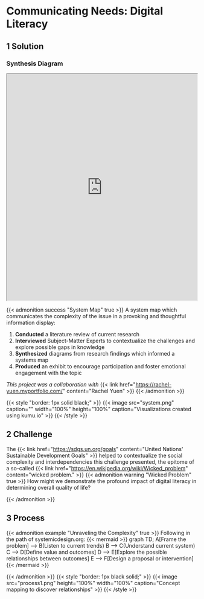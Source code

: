 # Communicating Needs: Digital Literacy


## 1 Solution

### Synthesis Diagram

<iframe src="https://embed.kumu.io/60bd03ce0de085b503de489ccf171305" width="100%" height="600" frameborder="1"></iframe>

{{< admonition success "System Map" true >}} A system map which communicates the complexity of the issue in a provoking and thoughtful information display:
1. **Conducted** a literature review of current research  
1. **Interviewed** Subject-Matter Experts to contextualize the challenges and explore possible gaps in knowledge
1. **Synthesized** diagrams from research findings which informed a systems map 
1. **Produced** an exhibit to encourage participation and foster emotional engagement with the topic


*This project was a collaboration with* {{< link href="https://rachel-yuen.myportfolio.com/" content="Rachel Yuen" >}}
{{< /admonition >}}

{{< style "border: 1px solid black;" >}}
{{< image src="system.png" caption="" width="100%" height="100%" caption="Visualizations created using kumu.io" >}}
{{< /style >}}


## 2 Challenge

The {{< link href="https://sdgs.un.org/goals" content="United Nations' Sustainable Development Goals" >}} helped to contextualize the social complexity and interdependencies this challenge presented, the epitome of a so-called {{< link href="https://en.wikipedia.org/wiki/Wicked_problem" content="wicked problem." >}}
{{< admonition warning "Wicked Problem" true >}} How might we demonstrate the profound impact of digital literacy in determining overall quality of life?

{{< /admonition >}}

## 3 Process

{{< admonition example "Unraveling the Complexity" true >}} Following in the path of systemicdesign.org:
{{< mermaid  >}}
graph TD;
    A[Frame the problem] --> B(Listen to current trends)
    B --> C(Understand current system)
    C --> D[Define value and outcomes]
    D --> E[Explore the possible relationships between outcomes] 
    E --> F[Design a proposal or intervention]
{{< /mermaid >}}


{{< /admonition >}}
{{< style "border: 1px black solid;" >}}
{{< image src="process1.png" height="100%" width="100%" caption="Concept mapping to discover relationships" >}}
{{< /style >}}
